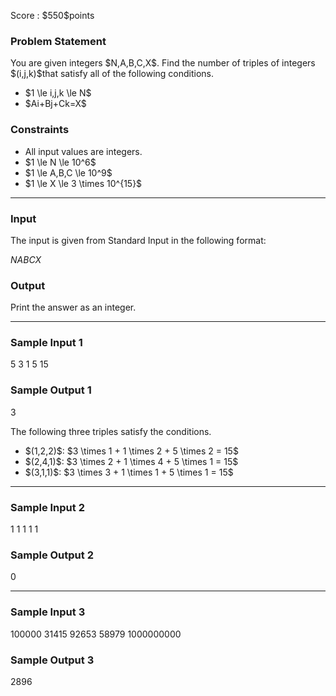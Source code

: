 
<div>

<span>

<span>

<p>
Score : $550$points
</p>

<div>

<section>

### **Problem Statement**

<p>
You are given integers $N,A,B,C,X$. Find the number of triples of integers $(i,j,k)$that satisfy all of the following conditions.
</p>

<ul>

<li>
$1 \le i,j,k \le N$
</li>

<li>
$Ai+Bj+Ck=X$
</li>

</ul>

</section>

</div>

<div>

<section>

### **Constraints**

<ul>

<li>
All input values are integers.
</li>

<li>
$1 \le N \le 10^6$
</li>

<li>
$1 \le A,B,C \le 10^9$
</li>

<li>
$1 \le X \le 3 \times 10^{15}$
</li>

</ul>

</section>

</div>

---

<div>

<div>

<section>

### **Input**

<p>
The input is given from Standard Input in the following format:
</p>

<div>

$N$$A$$B$$C$$X$
</div>

</section>

</div>

<div>

<section>

### **Output**

<p>
Print the answer as an integer.
</p>

</section>

</div>

</div>

---

<div>

<section>

### **Sample Input 1**

<div>

5 3 1 5 15

</div>

</section>

</div>

<div>

<section>

### **Sample Output 1**

<div>

3

</div>

<p>
The following three triples satisfy the conditions.
</p>

<ul>

<li>
$(1,2,2)$: $3 \times 1 + 1 \times 2 + 5 \times 2 = 15$
</li>

<li>
$(2,4,1)$: $3 \times 2 + 1 \times 4 + 5 \times 1 = 15$
</li>

<li>
$(3,1,1)$: $3 \times 3 + 1 \times 1 + 5 \times 1 = 15$
</li>

</ul>

</section>

</div>

---

<div>

<section>

### **Sample Input 2**

<div>

1 1 1 1 1

</div>

</section>

</div>

<div>

<section>

### **Sample Output 2**

<div>

0

</div>

</section>

</div>

---

<div>

<section>

### **Sample Input 3**

<div>

100000 31415 92653 58979 1000000000

</div>

</section>

</div>

<div>

<section>

### **Sample Output 3**

<div>

2896

</div>

</section>

</div>

</span>

</span>

</div>
